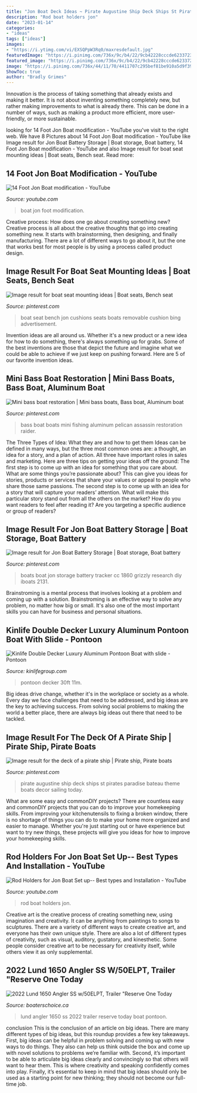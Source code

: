 ```yaml
---
title: "Jon Boat Deck Ideas ~ Pirate Augustine Ship Deck Ships St Pirates Paradise Bateau Theme Boats Decor Sailing Today"
description: "Rod boat holders jon"
date: "2023-01-14"
categories:
- "ideas"
tags: ["ideas"]
images:
- "https://i.ytimg.com/vi/EXSQPpW3Rq0/maxresdefault.jpg"
featuredImage: "https://i.pinimg.com/736x/9c/b4/22/9cb42228cccde62337230d1f293319eb.jpg"
featured_image: "https://i.pinimg.com/736x/9c/b4/22/9cb42228cccde62337230d1f293319eb.jpg"
image: "https://i.pinimg.com/736x/44/11/70/4411707c295bef81be910a5d9f397be4.jpg"
ShowToc: true
author: "Bradly Grimes"
---
```



Innovation is the process of taking something that already exists and making it better. It is not about inventing something completely new, but rather making improvements to what is already there. This can be done in a number of ways, such as making a product more efficient, more user-friendly, or more sustainable.

	

		
looking for 14 Foot Jon Boat modification - YouTube you've visit to the right web. We have 8 Pictures about 14 Foot Jon Boat modification - YouTube like Image result for Jon Boat Battery Storage | Boat storage, Boat battery, 14 Foot Jon Boat modification - YouTube and also Image result for boat seat mounting ideas | Boat seats, Bench seat. Read more:
		
    
## 14 Foot Jon Boat Modification - YouTube

<img loading=lazy src="https://i.ytimg.com/vi/kuzexXuuNsU/maxresdefault.jpg" onerror="this.onerror=null;this.src='https://tse2.mm.bing.net/th?id=OIP.iZ4emL0SMmDOnuVUD2TDvwHaEK&amp;pid=15.1';" alt="14 Foot Jon Boat modification - YouTube">

_Source: youtube.com_

>boat jon foot modification. 

	

Creative process: How does one go about creating something new?
Creative process is all about the creative thoughts that go into creating something new. It starts with brainstorming, then designing, and finally manufacturing. There are a lot of different ways to go about it, but the one that works best for most people is by using a process called product design.

    
## Image Result For Boat Seat Mounting Ideas | Boat Seats, Bench Seat

<img loading=lazy src="https://i.pinimg.com/736x/28/9e/99/289e99a62f6a1d0f2dedb92aa96388cc--boat-seats-boats.jpg" onerror="this.onerror=null;this.src='https://tse2.mm.bing.net/th?id=OIP.1_DnxLSKoAyS5_RwnUpThAHaE7&amp;pid=15.1';" alt="Image result for boat seat mounting ideas | Boat seats, Bench seat">

_Source: pinterest.com_

>boat seat bench jon cushions seats boats removable cushion bing advertisement. 

	

Invention ideas are all around us. Whether it's a new product or a new idea for how to do something, there's always something up for grabs. Some of the best inventions are those that depict the future and imagine what we could be able to achieve if we just keep on pushing forward. Here are 5 of our favorite invention ideas.

    
## Mini Bass Boat Restoration | Mini Bass Boats, Bass Boat, Aluminum Boat

<img loading=lazy src="https://i.pinimg.com/736x/44/11/70/4411707c295bef81be910a5d9f397be4.jpg" onerror="this.onerror=null;this.src='https://tse1.mm.bing.net/th?id=OIP.XJ_tFt0ljk1lojFIYvvshwHaJ3&amp;pid=15.1';" alt="Mini bass boat restoration | Mini bass boats, Bass boat, Aluminum boat">

_Source: pinterest.com_

>bass boat boats mini fishing aluminum pelican assassin restoration raider. 

	

The Three Types of Idea: What they are and how to get them
Ideas can be defined in many ways, but the three most common ones are: a thought, an idea for a story, and a plan of action. All three have important roles in sales and marketing. Here are three tips on getting your ideas off the ground: 
The first step is to come up with an idea for something that you care about. What are some things you’re passionate about? This can give you ideas for stories, products or services that share your values or appeal to people who share those same passions. 
The second step is to come up with an idea for a story that will capture your readers’ attention. What will make this particular story stand out from all the others on the market? How do you want readers to feel after reading it? Are you targeting a specific audience or group of readers?

    
## Image Result For Jon Boat Battery Storage | Boat Storage, Boat Battery

<img loading=lazy src="https://i.pinimg.com/736x/ac/6f/6d/ac6f6d6e593de7d05572f6bc4f0abf55.jpg" onerror="this.onerror=null;this.src='https://tse3.mm.bing.net/th?id=OIP.2ps4nfzeyn3x0wqpmA9y-gHaE8&amp;pid=15.1';" alt="Image result for Jon Boat Battery Storage | Boat storage, Boat battery">

_Source: pinterest.com_

>boats boat jon storage battery tracker cc 1860 grizzly research diy iboats 2131. 

	

Brainstroming is a mental process that involves looking at a problem and coming up with a solution. Brainstroming is an effective way to solve any problem, no matter how big or small. It's also one of the most important skills you can have for business and personal situations.

    
## Kinlife Double Decker Luxury Aluminum Pontoon Boat With Slide - Pontoon

<img loading=lazy src="https://kinlifegroup.com/uploads/image/20201119/1605773138.jpg" onerror="this.onerror=null;this.src='https://tse4.mm.bing.net/th?id=OIP.2Qc4wsh5eJcnlDJJ52HlLgHaEK&amp;pid=15.1';" alt="Kinlife Double Decker Luxury Aluminum Pontoon Boat with slide - Pontoon">

_Source: kinlifegroup.com_

>pontoon decker 30ft 11m. 

	

Big ideas drive change, whether it's in the workplace or society as a whole. Every day we face challenges that need to be addressed, and big ideas are the key to achieving success. From solving social problems to making the world a better place, there are always big ideas out there that need to be tackled.

    
## Image Result For The Deck Of A Pirate Ship | Pirate Ship, Pirate Boats

<img loading=lazy src="https://i.pinimg.com/736x/9c/b4/22/9cb42228cccde62337230d1f293319eb.jpg" onerror="this.onerror=null;this.src='https://tse3.mm.bing.net/th?id=OIP.zZGqqGuMxoQJY9MctxBDLgHaE9&amp;pid=15.1';" alt="Image result for the deck of a pirate ship | Pirate ship, Pirate boats">

_Source: pinterest.com_

>pirate augustine ship deck ships st pirates paradise bateau theme boats decor sailing today. 

	

What are some easy and commonDIY projects?
There are countless easy and commonDIY projects that you can do to improve your homekeeping skills. From improving your kitchenutensils to fixing a broken window, there is no shortage of things you can do to make your home more organized and easier to manage. Whether you're just starting out or have experience but want to try new things, these projects will give you ideas for how to improve your homekeeping skills.

    
## Rod Holders For Jon Boat Set Up-- Best Types And Installation - YouTube

<img loading=lazy src="https://i.ytimg.com/vi/EXSQPpW3Rq0/maxresdefault.jpg" onerror="this.onerror=null;this.src='https://tse2.mm.bing.net/th?id=OIP.gsJQBgq--ZXX9q78fMiIzAHaEK&amp;pid=15.1';" alt="Rod Holders for Jon Boat Set up-- Best types and Installation - YouTube">

_Source: youtube.com_

>rod boat holders jon. 

	

Creative art is the creative process of creating something new, using imagination and creativity. It can be anything from paintings to songs to sculptures. There are a variety of different ways to create creative art, and everyone has their own unique style. There are also a lot of different types of creativity, such as visual, auditory, gustatory, and kinesthetic. Some people consider creative art to be necessary for creativity itself, while others view it as only supplemental.

    
## 2022 Lund 1650 Angler SS W/50ELPT, Trailer &quot;Reserve One Today

<img loading=lazy src="https://boaterschoice.ca/wp-content/uploads/2020/08/IMG_8175.jpg" onerror="this.onerror=null;this.src='https://tse3.mm.bing.net/th?id=OIP.Nmi72UWYX416yzjUqz8BZQHaFj&amp;pid=15.1';" alt="2022 Lund 1650 Angler SS w/50ELPT, Trailer &quot;Reserve One Today">

_Source: boaterschoice.ca_

>lund angler 1650 ss 2022 trailer reserve today boat pontoon. 

	

conclusion
This is the conclusion of an article on big ideas. 
There are many different types of big ideas, but this roundup provides a few key takeaways. First, big ideas can be helpful in problem solving and coming up with new ways to do things. They also can help us think outside the box and come up with novel solutions to problems we’re familiar with. 
 Second, it’s important to be able to articulate big ideas clearly and convincingly so that others will want to hear them. This is where creativity and speaking confidently comes into play. Finally, it’s essential to keep in mind that big ideas should only be used as a starting point for new thinking; they should not become our full-time job.

